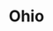 ---
title: Ohio
crosslinks:
- autotldr
- ConstanceGadellNewton
- dayton
- The_Donald
- Cleveland
- akron
- WhyWereTheyFilming
- cincinnati
- Michigan
- VaporwaveAesthetics
- OSU
- LifeProTips
- ShitPoliticsSays
- TheWayWeWere
- news
- legaladvice
- rollercoasters
- WritingPrompts
- place
- gatekeeping
---